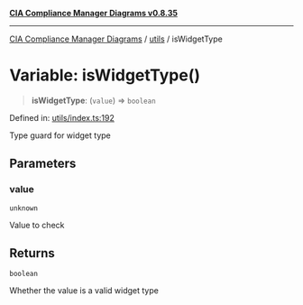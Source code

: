 [**CIA Compliance Manager Diagrams v0.8.35**](../../README.md)

***

[CIA Compliance Manager Diagrams](../../modules.md) / [utils](../README.md) / isWidgetType

# Variable: isWidgetType()

> **isWidgetType**: (`value`) => `boolean`

Defined in: [utils/index.ts:192](https://github.com/Hack23/cia-compliance-manager/blob/b297770fc62abf558e2711cd029bbbe74e6c5cfb/src/utils/index.ts#L192)

Type guard for widget type

## Parameters

### value

`unknown`

Value to check

## Returns

`boolean`

Whether the value is a valid widget type
